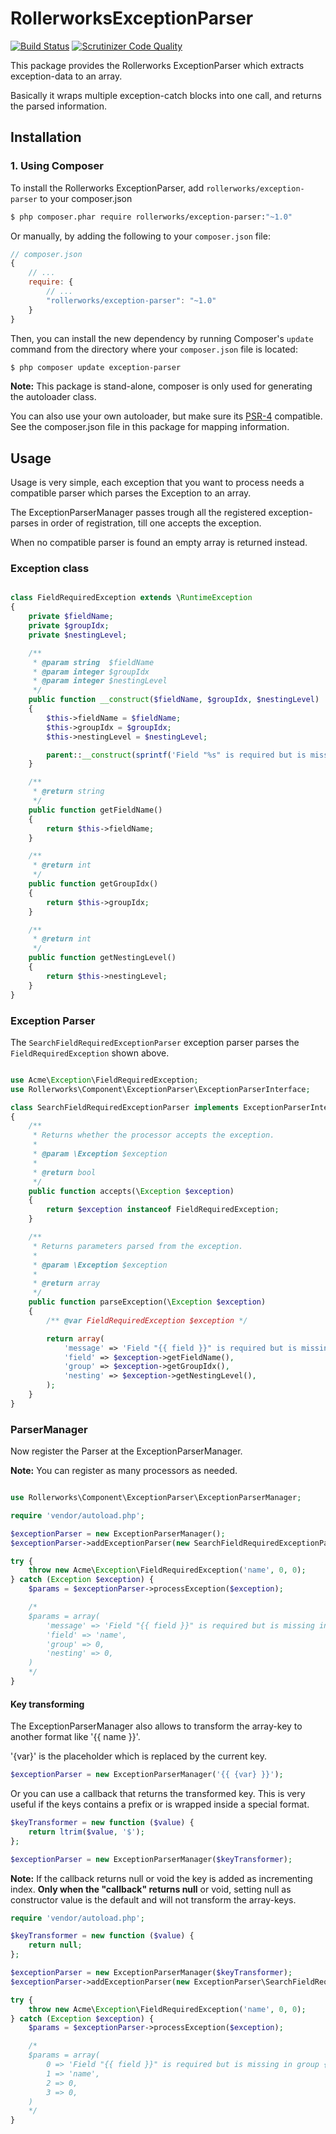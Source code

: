 ﻿RollerworksExceptionParser
==========================

[![Build Status](https://secure.travis-ci.org/rollerworks/rollerworks-exception-parser.png?branch=master)](http://travis-ci.org/rollerworks/rollerworks-exception-parser)
[![Scrutinizer Code Quality](https://scrutinizer-ci.com/g/rollerworks/rollerworks-exception-parser/badges/quality-score.png?b=master)](https://scrutinizer-ci.com/g/rollerworks/rollerworks-exception-parser/?branch=master)

This package provides the Rollerworks ExceptionParser
which extracts exception-data to an array.

Basically it wraps multiple exception-catch blocks into one call,
and returns the parsed information.

## Installation

### 1. Using Composer

To install the Rollerworks ExceptionParser, add `rollerworks/exception-parser` to your composer.json

```bash
$ php composer.phar require rollerworks/exception-parser:"~1.0"
```

Or manually, by adding the following to your
`composer.json` file:

```js
// composer.json
{
    // ...
    require: {
        // ...
        "rollerworks/exception-parser": "~1.0"
    }
}
```

Then, you can install the new dependency by running Composer's `update`
command from the directory where your `composer.json` file is located:

```bash
$ php composer update exception-parser
```

**Note:** This package is stand-alone, composer is only used for
generating the autoloader class.

You can also use your own autoloader, but make sure its [PSR-4][0] compatible.
See the composer.json file in this package for mapping information.

## Usage

Usage is very simple, each exception that you want to process needs
a compatible parser which parses the Exception to an array.

The ExceptionParserManager passes trough all the registered exception-parses
in order of registration, till one accepts the exception.

When no compatible parser is found an empty array is returned instead.

### Exception class

```php

class FieldRequiredException extends \RuntimeException
{
    private $fieldName;
    private $groupIdx;
    private $nestingLevel;

    /**
     * @param string  $fieldName
     * @param integer $groupIdx
     * @param integer $nestingLevel
     */
    public function __construct($fieldName, $groupIdx, $nestingLevel)
    {
        $this->fieldName = $fieldName;
        $this->groupIdx = $groupIdx;
        $this->nestingLevel = $nestingLevel;

        parent::__construct(sprintf('Field "%s" is required but is missing in group %d at nesting level %d.', $fieldName, $groupIdx, $nestingLevel));
    }

    /**
     * @return string
     */
    public function getFieldName()
    {
        return $this->fieldName;
    }

    /**
     * @return int
     */
    public function getGroupIdx()
    {
        return $this->groupIdx;
    }

    /**
     * @return int
     */
    public function getNestingLevel()
    {
        return $this->nestingLevel;
    }
}
```

### Exception Parser

The `SearchFieldRequiredExceptionParser` exception parser
parses the `FieldRequiredException` shown above.

```php

use Acme\Exception\FieldRequiredException;
use Rollerworks\Component\ExceptionParser\ExceptionParserInterface;

class SearchFieldRequiredExceptionParser implements ExceptionParserInterface
{
    /**
     * Returns whether the processor accepts the exception.
     *
     * @param \Exception $exception
     *
     * @return bool
     */
    public function accepts(\Exception $exception)
    {
        return $exception instanceof FieldRequiredException;
    }

    /**
     * Returns parameters parsed from the exception.
     *
     * @param \Exception $exception
     *
     * @return array
     */
    public function parseException(\Exception $exception)
    {
        /** @var FieldRequiredException $exception */

        return array(
            'message' => 'Field "{{ field }}" is required but is missing in group {{ group }} at nesting level {{ nesting }}.',
            'field' => $exception->getFieldName(),
            'group' => $exception->getGroupIdx(),
            'nesting' => $exception->getNestingLevel(),
        );
    }
}
```

### ParserManager

Now register the Parser at the ExceptionParserManager.

**Note:** You can register as many processors as needed.

```php

use Rollerworks\Component\ExceptionParser\ExceptionParserManager;

require 'vendor/autoload.php';

$exceptionParser = new ExceptionParserManager();
$exceptionParser->addExceptionParser(new SearchFieldRequiredExceptionParser());

try {
    throw new Acme\Exception\FieldRequiredException('name', 0, 0);
} catch (Exception $exception) {
    $params = $exceptionParser->processException($exception);

    /*
    $params = array(
        'message' => 'Field "{{ field }}" is required but is missing in group {{ group }} at nesting level {{ nesting }}.',
        'field' => 'name',
        'group' => 0,
        'nesting' => 0,
    )
    */
}
```

#### Key transforming

The ExceptionParserManager also allows to transform the array-key
to another format like '{{ name }}'.

'{var}' is the placeholder which is replaced by the current key.

```php
$exceptionParser = new ExceptionParserManager('{{ {var} }}');
```

Or you can use a callback that returns the transformed key.
This is very useful if the keys contains a prefix or is wrapped inside a special format.

```php
$keyTransformer = new function ($value) {
    return ltrim($value, '$');
};

$exceptionParser = new ExceptionParserManager($keyTransformer);
```

**Note:** If the callback returns null or void the key is added as incrementing index.
**Only when the "callback" returns null** or void, setting null as constructor value
is the default and will not transform the array-keys.

```php
require 'vendor/autoload.php';

$keyTransformer = new function ($value) {
    return null;
};

$exceptionParser = new ExceptionParserManager($keyTransformer);
$exceptionParser->addExceptionParser(new ExceptionParser\SearchFieldRequiredExceptionParser());

try {
    throw new Acme\Exception\FieldRequiredException('name', 0, 0);
} catch (Exception $exception) {
    $params = $exceptionParser->processException($exception);

    /*
    $params = array(
        0 => 'Field "{{ field }}" is required but is missing in group {{ group }} at nesting level {{ nesting }}.',
        1 => 'name',
        2 => 0,
        3 => 0,
    )
    */
}

```

[0]: http://www.php-fig.org/psr/psr-4/
